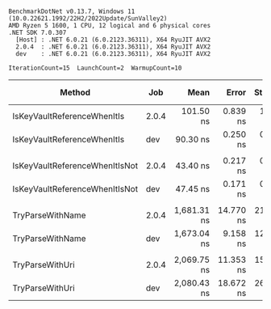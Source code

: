 ```

BenchmarkDotNet v0.13.7, Windows 11 (10.0.22621.1992/22H2/2022Update/SunValley2)
AMD Ryzen 5 1600, 1 CPU, 12 logical and 6 physical cores
.NET SDK 7.0.307
  [Host] : .NET 6.0.21 (6.0.2123.36311), X64 RyuJIT AVX2
  2.0.4  : .NET 6.0.21 (6.0.2123.36311), X64 RyuJIT AVX2
  dev    : .NET 6.0.21 (6.0.2123.36311), X64 RyuJIT AVX2

IterationCount=15  LaunchCount=2  WarmupCount=10  

```
|                         Method |   Job |        Mean |     Error |    StdDev | Ratio | RatioSD |   Gen0 | Allocated | Alloc Ratio |
|------------------------------- |------ |------------:|----------:|----------:|------:|--------:|-------:|----------:|------------:|
|    IsKeyVaultReferenceWhenItIs | 2.0.4 |   101.50 ns |  0.839 ns |  1.120 ns |  1.00 |    0.00 |      - |         - |          NA |
|    IsKeyVaultReferenceWhenItIs |   dev |    90.30 ns |  0.250 ns |  0.343 ns |  0.89 |    0.01 |      - |         - |          NA |
|                                |       |             |           |           |       |         |        |           |             |
| IsKeyVaultReferenceWhenItIsNot | 2.0.4 |    43.40 ns |  0.217 ns |  0.305 ns |  1.00 |    0.00 |      - |         - |          NA |
| IsKeyVaultReferenceWhenItIsNot |   dev |    47.45 ns |  0.171 ns |  0.240 ns |  1.09 |    0.01 |      - |         - |          NA |
|                                |       |             |           |           |       |         |        |           |             |
|               TryParseWithName | 2.0.4 | 1,681.31 ns | 14.770 ns | 21.183 ns |  1.00 |    0.00 | 0.5684 |    2384 B |        1.00 |
|               TryParseWithName |   dev | 1,673.04 ns |  9.158 ns | 12.838 ns |  1.00 |    0.02 | 0.5684 |    2384 B |        1.00 |
|                                |       |             |           |           |       |         |        |           |             |
|                TryParseWithUri | 2.0.4 | 2,069.75 ns | 11.353 ns | 15.916 ns |  1.00 |    0.00 | 0.5112 |    2152 B |        1.00 |
|                TryParseWithUri |   dev | 2,080.43 ns | 18.672 ns | 26.779 ns |  1.01 |    0.01 | 0.5112 |    2152 B |        1.00 |
